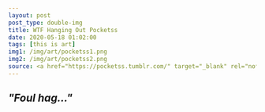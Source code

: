 ```yaml
---
layout: post
post_type: double-img
title: WTF Hanging Out Pocketss
date: 2020-05-18 01:02:00
tags: [this is art]
img1: /img/art/pocketss1.png
img2: /img/art/pocketss2.png
source: <a href="https://pocketss.tumblr.com/" target="_blank" rel="nofollow">Pocketss' Stuff</a>
---
```

## *"Foul hag..."*
